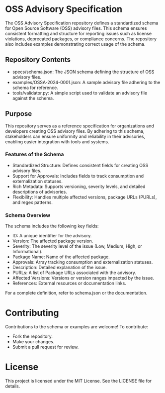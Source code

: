 # OSS Advisory Specification
The OSS Advisory Specification repository defines a standardized schema for Open Source Software (OSS) advisory files. This schema ensures consistent formatting and structure for reporting issues such as license violations, deprecated packages, or compliance concerns. The repository also includes examples demonstrating correct usage of the schema.

## Repository Contents
* specs/schema.json: The JSON schema defining the structure of OSS advisory files.
* examples/OSSA-2024-0001.json: A sample advisory file adhering to the schema for reference.
* tools/validator.py: A simple script used to validate an advisory file against the schema.


## Purpose
This repository serves as a reference specification for organizations and developers creating OSS advisory files. By adhering to this schema, stakeholders can ensure uniformity and reliability in their advisories, enabling easier integration with tools and systems.

### Features of the Schema
* Standardized Structure: Defines consistent fields for creating OSS advisory files.
* Support for Approvals: Includes fields to track consumption and externalization statuses.
* Rich Metadata: Supports versioning, severity levels, and detailed descriptions of advisories.
* Flexibility: Handles multiple affected versions, package URLs (PURLs), and regex patterns.

### Schema Overview
The schema includes the following key fields:

* ID: A unique identifier for the advisory.
* Version: The affected package version.
* Severity: The severity level of the issue (Low, Medium, High, or Informational).
* Package Name: Name of the affected package.
* Approvals: Array tracking consumption and externalization statuses.
* Description: Detailed explanation of the issue.
* PURLs: A list of Package URLs associated with the advisory.
* Affected Versions: Versions or version ranges impacted by the issue.
* References: External resources or documentation links.

For a complete definition, refer to schema.json or the documentation.

# Contributing
Contributions to the schema or examples are welcome! To contribute:

* Fork the repository.
* Make your changes.
* Submit a pull request for review.

# License
This project is licensed under the MIT License. See the LICENSE file for details.
